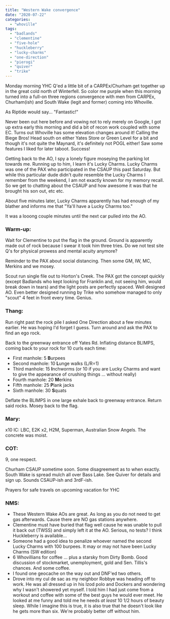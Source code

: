 ```yaml
---
title: "Western Wake convergence"
date: "2020-07-22"
categories: 
  - "whoville"
tags: 
  - "badlands"
  - "clementine"
  - "five-hole"
  - "huckleberry"
  - "lucky-charms"
  - "one-direction"
  - "pierogi"
  - "quiver"
  - "trike"
---
```


Monday morning YHC Q'ed a little bit of a CARPEx/Churham get together up in the great cold north of Winterfell. So color me purple when this morning turned into a full-on three regions convergence with men from CARPEx, Churham(ish) and South Wake (legit and former) coming into Whoville.

As Riptide would say... "Fantastic!"

Never been out here before and vowing not to rely merely on Google, I got up extra early this morning and did a bit of recon work coupled with some EC. Turns out Whoville has some elevation changes around it! Calling the Biege Bros! Head south on either Yates Store or Green Level for a bit and though it's not quite the Maynard, it's definitely not POGL either! Saw some features I liked for later taboot. Success!

Getting back to the AO, I spy a lonely figure moseying the parking lot towards me. Running up to him, I learn it's Lucky Charms. Lucky Charms was one of the PAX who participated in the CSAUP this past Saturday. But while this particular dude didn't _quite_ resemble the Lucky Charms I remember from the weekend, I am not exactly known for my memory recall. So we get to chatting about the CSAUP and how awesome it was that he brought his son out, etc etc.

About five minutes later, Lucky Charms apparently has had enough of my blather and informs me that "Ya'll have a Lucky Charms too."

It was a looong couple minutes until the next car pulled into the AO.

### Warm-up:

Wait for Clementine to put the flag in the ground. Ground is apparently made out of rock because I swear it took him three tries. Do we not test site Q's for physical prowess and mental acuity anymore?

Reminder to the PAX about social distancing. Then some GM, IW, MC, Merkins and we mosey.

Scout run single file out to Horton's Creek. The PAX got the concept quickly (except Badlands who kept looking for Franklin and, not seeing him, would break down in tears) and the light posts are perfectly spaced. Well designed AO. Even better designed running by Trike who somehow managed to only "scout" 4 feet in front every time. Genius.

### Thang:

Run right past the rock pile I asked One Direction about a few minutes earlier. He was hoping I'd forget I guess. Turn around and ask the PAX to find an ego rock.

Back to the greenway entrance off Yates Rd. Inflating distance BLIMPS, coming back to your rock for 10 curls each time:

- First manhole: 5 **B**urpees
- Second manhole: 10 **L**unge walks (L/R=1)
- Third manhole: 15 **I**nchworms (or 10 if you are Lucky Charms and want to give the appearance of crushing things ... without really)
- Fourth manhole: 20 **M**erkins
- Fifth manhole: 25 **P**lank jacks
- Sixth manhole: 30 **S**quats

Deflate the BLIMPS in one large exhale back to greenway entrance. Return said rocks. Mosey back to the flag.

### Mary:

x10 IC: LBC, E2K x2, H2M, Superman, Australian Snow Angels. The concrete was moist.

### COT:

9, one respect.

Churham CSAUP sometime soon. Some disagreement as to when exactly. South Wake is spread mulch all over Bass Lake. See Quiver for details and sign up. Sounds CSAUP-ish and 3rdF-ish.

Prayers for safe travels on upcoming vacation for YHC

### NMS:

- These Western Wake AOs are great. As long as you do not need to get gas afterwards. Cause there are NO gas stations anywhere.
- Clementine must have buried that flag well cause he was unable to pull it back out (TWSS) and simply left it at the AO. Serious, no tests? I think Huckleberry is available...
- Someone had a good idea to penalize whoever named the second Lucky Charms with 100 burpees. It may or may not have been Lucky Charms (SW edition)
- 6 Whovillians for coffee ... plus a starsky from Dirty Bomb. Good discussion of stockmarket, unemployment, gold and Sen. Tillis's chances. And some coffee.
- I found one geocache on the way out and DNF'ed two others.
- Drove into my cul de sac as my neighbor Robbye was heading off to work. He was all dressed up in his Izod polo and Dockers and wondering why I wasn't showered yet myself. I told him I had just come from a workout and coffee with some of the best guys he would ever meet. He looked at me funny and told me he needs _at least_ 10 1/2 hours of beauty sleep. While I imagine this is true, it is also true that he doesn't look like he gets more than six. We're probably better off without him.
